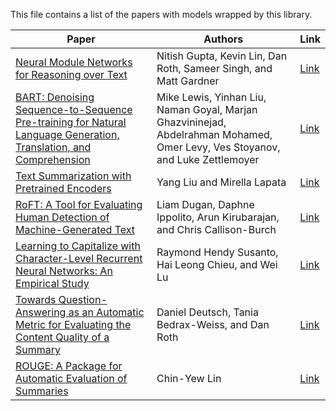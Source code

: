 This file contains a list of the papers with models wrapped by this library.

|Paper|Authors|Link|
|-|-|-|
|[Neural Module Networks for Reasoning over Text](https://arxiv.org/abs/1912.04971)|Nitish Gupta, Kevin Lin, Dan Roth, Sameer Singh, and Matt Gardner|[Link](models/gupta2020/Readme.md)|
|[BART: Denoising Sequence-to-Sequence Pre-training for Natural Language Generation, Translation, and Comprehension](https://arxiv.org/abs/1910.13461)|Mike Lewis, Yinhan Liu, Naman Goyal, Marjan Ghazvininejad, Abdelrahman Mohamed, Omer Levy, Ves Stoyanov, and Luke Zettlemoyer|[Link](models/lewis2020/Readme.md)|
|[Text Summarization with Pretrained Encoders](https://arxiv.org/abs/1908.08345)|Yang Liu and Mirella Lapata|[Link](models/liu2019/Readme.md)|
|[RoFT: A Tool for Evaluating Human Detection of Machine-Generated Text](https://arxiv.org/abs/2010.03070)|Liam Dugan, Daphne Ippolito, Arun Kirubarajan, and Chris Callison-Burch|[Link](models/dugan2020/Readme.md)|
|[Learning to Capitalize with Character-Level Recurrent Neural Networks: An Empirical Study](https://aclanthology.org/D16-1225/)|Raymond Hendy Susanto, Hai Leong Chieu, and Wei Lu|[Link](models/susanto2016/Readme.md)|
|[Towards Question-Answering as an Automatic Metric for Evaluating the Content Quality of a Summary](https://arxiv.org/abs/2010.00490)|Daniel Deutsch, Tania Bedrax-Weiss, and Dan Roth|[Link](models/deutsch2021/Readme.md)|
|[ROUGE: A Package for Automatic Evaluation of Summaries](https://aclanthology.org/W04-1013/)|Chin-Yew Lin|[Link](models/sacrerouge/Readme.md)|
